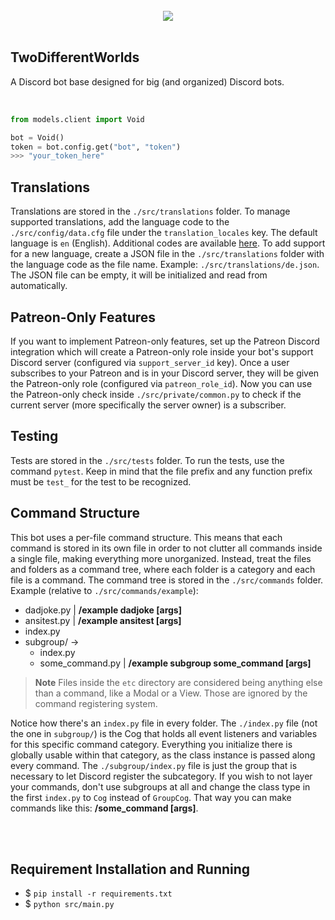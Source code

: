 <br/>

<div align="center">
    <img src="https://img.shields.io/static/v1?label=discord help&message=qxh&color=7289d9" />
</div>

<br/>

## TwoDifferentWorlds
A Discord bot base designed for big (and organized) Discord bots.


<br/>

```python
from models.client import Void

bot = Void()
token = bot.config.get("bot", "token")
>>> "your_token_here"
```

## Translations
Translations are stored in the `./src/translations` folder. To manage supported translations, add the language code to the `./src/config/data.cfg` file under the `translation_locales` key. The default language is `en` (English).
Additional codes are available [here](https://www.science.co.il/language/Locale-codes.php). To add support for a new language, create a JSON file in the `./src/translations` folder with the language code as the file name. Example: `./src/translations/de.json`. The JSON file can be empty, it will be initialized and read from automatically.

## Patreon-Only Features
If you want to implement Patreon-only features, set up the Patreon Discord integration which will create a Patreon-only role inside your bot's support Discord server (configured via `support_server_id` key). Once a user subscribes to your Patreon and is in your Discord server, they will be given the Patreon-only role (configured via `patreon_role_id`). Now you can use the Patreon-only check inside `./src/private/common.py` to check if the current server (more specifically the server owner) is a subscriber.

## Testing
Tests are stored in the `./src/tests` folder. To run the tests, use the command `pytest`. Keep in mind that the file prefix and any function prefix must be `test_` for the test to be recognized.

## Command Structure
This bot uses a per-file command structure. This means that each command is stored in its own file in order to not clutter all commands inside a single file, making everything more unorganized. Instead, treat the files and folders as a command tree, where each folder is a category and each file is a command. The command tree is stored in the `./src/commands` folder. Example (relative to `./src/commands/example`):

- dadjoke.py | **/example dadjoke [args]**
- ansitest.py | **/example ansitest [args]**
- index.py
- subgroup/ ->
    - index.py
    - some_command.py | **/example subgroup some_command [args]**

> **Note**
> Files inside the `etc` directory are considered being anything else than a command, like a Modal or a View. Those are ignored by the command registering system.

Notice how there's an `index.py` file in every folder. The `./index.py` file (not the one in `subgroup/`) is the Cog that holds all event listeners and variables for this specific command category. Everything you initialize there is globally usable within that category, as the class instance is passed along every command. The `./subgroup/index.py` file is just the group that is necessary to let Discord register the subcategory. If you wish to not layer your commands, don't use subgroups at all and change the class type in the first `index.py` to `Cog` instead of `GroupCog`. That way you can make commands like this: **/some_command [args]**.


<br/>
<br/>

## Requirement Installation and Running
-   $ `pip install -r requirements.txt`
-   $ `python src/main.py`
